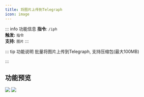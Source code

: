 ```yaml
---
title: 将图片上传到Telegraph
icon: image
---
```


::: info 功能信息
**指令**: `/iph`  
**触发:** `指令`   
**支持:** `图片`
<Badge text="指令映射✅"/> <Badge text="REPL模式❎"/>
:::

::: tip 功能说明
批量将图片上传到Telegraph, 支持压缩包(最大100MB)

:::

## 功能预览

![](https://img.155155155.xyz/i/2024/05/664f392071c98.webp)
![](https://img.155155155.xyz/i/2024/05/664f3acde89ec.webp)
